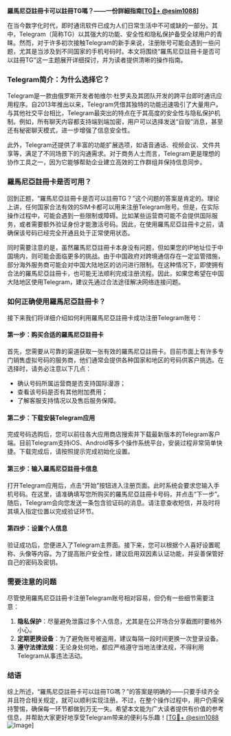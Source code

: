 **羅馬尼亞註冊卡可以註冊TG嗎？——一份詳細指南[[TG💪+ @esim1088](https://t.me/s/esim1088)]**

在当今数字化时代，即时通讯软件已成为人们日常生活中不可或缺的一部分。其中，Telegram（简称TG）以其强大的功能、安全性和隐私保护备受全球用户的青睐。然而，对于许多初次接触Telegram的新手来说，注册账号可能会遇到一些问题，尤其是当涉及到不同国家的手机号码时。本文将围绕“羅馬尼亞註冊卡是否可以註冊TG”这一主题展开详细探讨，并为读者提供清晰的操作指南。

### Telegram简介：为什么选择它？

Telegram是一款由俄罗斯开发者帕维尔·杜罗夫及其团队开发的跨平台即时通讯应用程序。自2013年推出以来，Telegram凭借其独特的功能迅速吸引了大量用户。与其他社交平台相比，Telegram最突出的特点在于其高度的安全性与隐私保护机制。例如，所有聊天内容都支持端到端加密，用户可以选择发送“自毁”消息，甚至还有秘密聊天模式，进一步增强了信息安全性。

此外，Telegram还提供了丰富的功能扩展选项，如语音通话、视频会议、文件共享等，满足了不同场景下的沟通需求。对于商务人士而言，Telegram更是理想的协作工具之一，因为它能够帮助企业建立高效的工作群组并保持信息同步。

### 羅馬尼亞註冊卡是否可用？

回到正题，“羅馬尼亞註冊卡是否可以註冊TG？”这个问题的答案是肯定的。理论上讲，任何国家合法有效的SIM卡都可以用来注册Telegram账号。但是，在实际操作过程中，可能会遇到一些限制或障碍。比如某些运营商可能不会提供国际服务，或者需要额外验证身份才能激活号码。因此，在使用羅馬尼亞註冊卡之前，请确保该号码已经完全开通且处于正常使用状态。

同时需要注意的是，虽然羅馬尼亞註冊卡本身没有问题，但如果您的IP地址位于中国境内，则可能会面临更多的挑战。由于中国政府对跨境通信存在一定监管措施，部分海外服务商可能会对中国大陆地区的访问进行限制。在这种情况下，即使拥有合法的羅馬尼亞註冊卡，也可能无法顺利完成注册流程。因此，如果您希望在中国大陆地区使用Telegram，建议先通过合法途径解决网络连接问题。

### 如何正确使用羅馬尼亞註冊卡？

接下来我们将详细介绍如何利用羅馬尼亞註冊卡成功注册Telegram账号：

#### 第一步：购买合适的羅馬尼亞註冊卡
首先，您需要从可靠的渠道获取一张有效的羅馬尼亞註冊卡。目前市面上有许多专门销售虚拟号码的服务商，他们通常会提供各种国家和地区的号码供客户挑选。在选择时，请务必注意以下几点：
- 确认号码所属运营商是否支持国际漫游；
- 查看该号码是否有其他附加费用；
- 了解客服支持情况以及售后服务保障。

#### 第二步：下载安装Telegram应用
完成号码选购后，您可以前往各大应用商店搜索并下载最新版本的Telegram客户端。目前Telegram支持iOS、Android等多个操作系统平台，安装过程非常简单快捷。下载完成后，请按照提示完成初始化设置。

#### 第三步：输入羅馬尼亞註冊卡信息
打开Telegram应用后，点击“开始”按钮进入注册页面。此时系统会要求您输入手机号码。在这里，请准确填写您所购买的羅馬尼亞註冊卡号码，并点击“下一步”。随后，Telegram会向您发送一条包含验证码的消息。请注意查收短信，并及时将其填入指定位置以完成验证环节。

#### 第四步：设置个人信息
验证成功后，您便进入了Telegram主界面。接下来，您可以根据个人喜好设置昵称、头像等内容。为了提高账户安全性，建议启用双因素认证功能，并妥善保管好自己的密码及密钥。

### 需要注意的问题

尽管使用羅馬尼亞註冊卡注册Telegram账号相对容易，但仍有一些细节需要注意：

1. **隐私保护**：尽量避免泄露过多个人信息，尤其是在公开场合分享截图时要格外小心。
2. **定期更换设备**：为了避免账号被盗用，建议每隔一段时间更换一次登录设备。
3. **遵守法律法规**：无论身处何地，都应严格遵守当地法律法规，不得利用Telegram从事违法活动。

### 结语

综上所述，“羅馬尼亞註冊卡可以註冊TG嗎？”的答案是明确的——只要手续齐全并且符合相关规定，就可以顺利实现注册。不过，在整个操作过程中，用户仍需保持警惕，确保每一环节都做到万无一失。希望本文能为广大读者提供有价值的参考信息，并帮助大家更好地享受Telegram带来的便利与乐趣！[[TG💪+ @esim1088](https://t.me/s/esim1088) ![Image](https://i.postimg.cc/4NQfJmqS/Snipaste-2025-05-13-00-14-12.png)]